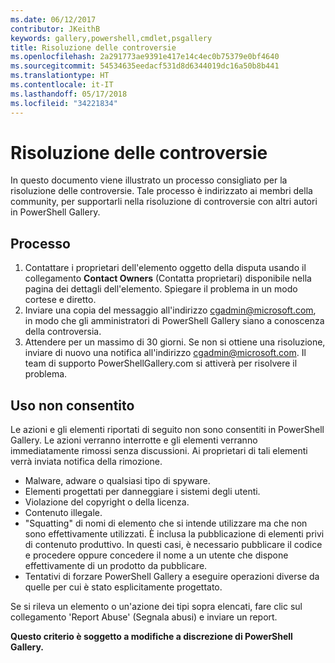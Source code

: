 ```yaml
---
ms.date: 06/12/2017
contributor: JKeithB
keywords: gallery,powershell,cmdlet,psgallery
title: Risoluzione delle controversie
ms.openlocfilehash: 2a291773ae9391e417e14c4ec0b75379e0bf4640
ms.sourcegitcommit: 54534635eedacf531d8d6344019dc16a50b8b441
ms.translationtype: HT
ms.contentlocale: it-IT
ms.lasthandoff: 05/17/2018
ms.locfileid: "34221834"
---
```

# <a name="dispute-resolution"></a>Risoluzione delle controversie

In questo documento viene illustrato un processo consigliato per la risoluzione delle controversie. Tale processo è indirizzato ai membri della community, per supportarli nella risoluzione di controversie con altri autori in PowerShell Gallery.

## <a name="process"></a>Processo

1. Contattare i proprietari dell'elemento oggetto della disputa usando il collegamento **Contact Owners** (Contatta proprietari) disponibile nella pagina dei dettagli dell'elemento.
Spiegare il problema in un modo cortese e diretto.
2. Inviare una copia del messaggio all'indirizzo [cgadmin@microsoft.com](mailto:cgadmin@microsoft.com), in modo che gli amministratori di PowerShell Gallery siano a conoscenza della controversia.
3. Attendere per un massimo di 30 giorni. Se non si ottiene una risoluzione, inviare di nuovo una notifica all'indirizzo [cgadmin@microsoft.com](mailto:cgadmin@microsoft.com).
Il team di supporto PowerShellGallery.com si attiverà per risolvere il problema.


## <a name="prohibited-use"></a>Uso non consentito

Le azioni e gli elementi riportati di seguito non sono consentiti in PowerShell Gallery. Le azioni verranno interrotte e gli elementi verranno immediatamente rimossi senza discussioni.  Ai proprietari di tali elementi verrà inviata notifica della rimozione.

- Malware, adware o qualsiasi tipo di spyware.
- Elementi progettati per danneggiare i sistemi degli utenti.
- Violazione del copyright o della licenza.
- Contenuto illegale.
- "Squatting" di nomi di elemento che si intende utilizzare ma che non sono effettivamente utilizzati. È inclusa la pubblicazione di elementi privi di contenuto produttivo.
In questi casi, è necessario pubblicare il codice e procedere oppure concedere il nome a un utente che dispone effettivamente di un prodotto da pubblicare.
- Tentativi di forzare PowerShell Gallery a eseguire operazioni diverse da quelle per cui è stato esplicitamente progettato.


Se si rileva un elemento o un'azione dei tipi sopra elencati, fare clic sul collegamento 'Report Abuse' (Segnala abusi) e inviare un report.

**Questo criterio è soggetto a modifiche a discrezione di PowerShell Gallery.**